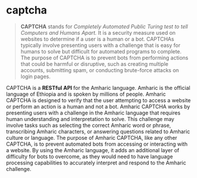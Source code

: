 # captcha

> **CAPTCHA** stands for *Completely Automated Public Turing test to tell Computers and Humans Apart.* It is a security measure used on websites to determine if a user is a human or a bot. CAPTCHAs typically involve presenting users with a challenge that is easy for humans to solve but difficult for automated programs to complete. The purpose of CAPTCHA is to prevent bots from performing actions that could be harmful or disruptive, such as creating multiple accounts, submitting spam, or conducting brute-force attacks on login pages.

CAPTCHA is a **RESTful API** for the Amharic language. Amharic is the official language of Ethiopia and is spoken by millions of people. Amharic CAPTCHA is designed to verify that the user attempting to access a website or perform an action is a human and not a bot. Amharic CAPTCHA works by presenting users with a challenge in the Amharic language that requires human understanding and interpretation to solve. This challenge may involve tasks such as selecting the correct Amharic word or phrase, transcribing Amharic characters, or answering questions related to Amharic culture or language. The purpose of Amharic CAPTCHA, like any other CAPTCHA, is to prevent automated bots from accessing or interacting with a website. By using the Amharic language, it adds an additional layer of difficulty for bots to overcome, as they would need to have language processing capabilities to accurately interpret and respond to the Amharic challenge.
